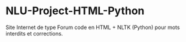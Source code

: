 # NLU-Project-HTML-Python
Site Internet de type Forum code en HTML + NLTK (Python) pour mots interdits et corrections.
